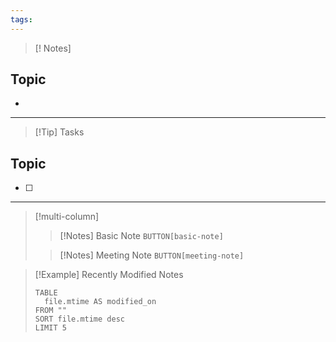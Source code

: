 ```yaml
---
tags:
---
```

> [! Notes]
## Topic
- 

---
> [!Tip] Tasks
## Topic
- [ ]

---
> [!multi-column]
> > [!Notes] Basic Note
> > `BUTTON[basic-note]`
> 
> >[!Notes] Meeting Note
> > `BUTTON[meeting-note]`

>[!Example] Recently Modified Notes
>```dataview
>TABLE 
>	file.mtime AS modified_on
>FROM ""
>SORT file.mtime desc
>LIMIT 5
>```
